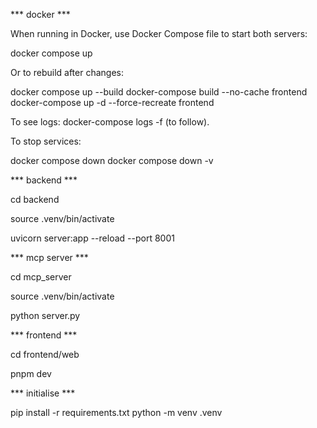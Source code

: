 
*** docker ***

When running in Docker, use Docker Compose file to start both servers:

docker compose up

Or to rebuild after changes:

docker compose up --build
docker-compose build --no-cache frontend
docker-compose up -d --force-recreate frontend

To see logs:
docker-compose logs -f (to follow).

To stop services:

docker compose down 
docker compose down -v


*** backend ***

cd backend

source .venv/bin/activate

uvicorn server:app --reload --port 8001


*** mcp server ***

cd mcp_server

source .venv/bin/activate

python server.py


*** frontend ***

cd frontend/web

pnpm dev


*** initialise ***

pip install -r requirements.txt
python -m venv .venv